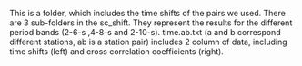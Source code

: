 This is a folder, which includes the time shifts of the pairs we used. There are 3 sub-folders in the sc_shift. They represent the results for the different period bands (2-6-s ,4-8-s and 2-10-s).
time.ab.txt (a and b correspond different stations, ab is a station pair) includes 2 column of data, including time shifts (left) and cross correlation coefficients (right).
